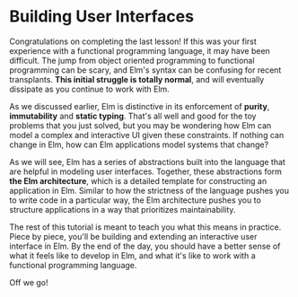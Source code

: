 # Building User Interfaces

Congratulations on completing the last lesson! If this was your first experience with a functional programming language, it may have been difficult. The jump from object oriented programming to functional programming can be scary, and Elm's syntax can be confusing for recent transplants. **This initial struggle is totally normal**, and will eventually dissipate as you continue to work with Elm.

As we discussed earlier, Elm is distinctive in its enforcement of **purity**, **immutability** and **static typing**. That's all well and good for the toy problems that you just solved, but you may be wondering how Elm can model a complex and interactive UI given these constraints. If nothing can change in Elm, how can Elm applications model systems that change?

As we will see, Elm has a series of abstractions built into the language that are helpful in modeling user interfaces. Together, these abstractions form **the Elm architecture**, which is a detailed template for constructing an application in Elm. Similar to how the strictness of the language pushes you to write code in a particular way, the Elm architecture pushes you to structure applications in a way that prioritizes maintainability.

The rest of this tutorial is meant to teach you what this means in practice. Piece by piece, you'll be building and extending an interactive user interface in Elm. By the end of the day, you should have a better sense of what it feels like to develop in Elm, and what it's like to work with a functional programming language.

Off we go!
